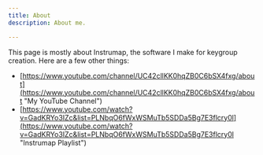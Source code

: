 ```yaml
---
title: About
description: About me.

---
```

This page is mostly about Instrumap, the software I make for keygroup creation. Here are a few other things:

* [https://www.youtube.com/channel/UC42cllKK0hqZB0C6bSX4fxg/about](https://www.youtube.com/channel/UC42cllKK0hqZB0C6bSX4fxg/about "My YouTube Channel")
* [https://www.youtube.com/watch?v=GadKRYo3IZc&list=PLNbqO6fWxWSMuTb5SDDa5Bg7E3flcry0l](https://www.youtube.com/watch?v=GadKRYo3IZc&list=PLNbqO6fWxWSMuTb5SDDa5Bg7E3flcry0l "Instrumap Playlist")